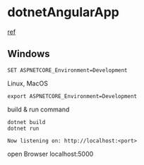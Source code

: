 # dotnetAngularApp

[ref](https://docs.microsoft.com/ja-jp/aspnet/core/client-side/spa/angular?view=aspnetcore-3.1&tabs=netcore-cli "ref")

## Windows

```shell
SET ASPNETCORE_Environment=Development
```

Linux, MacOS

```shell
export ASPNETCORE_Environment=Development
```

build & run command

```shell
dotnet build
dotnet run
```

```shell
Now listening on: http://localhost:<port>
```

open Browser localhost:5000
